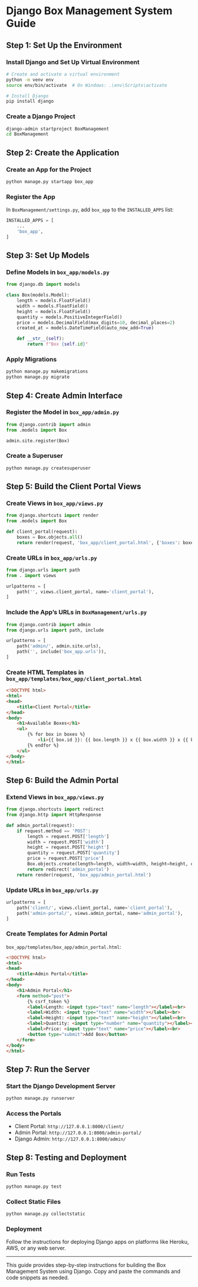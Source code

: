 
# Django Box Management System Guide

## Step 1: Set Up the Environment
### Install Django and Set Up Virtual Environment
```bash
# Create and activate a virtual environment
python -m venv env
source env/bin/activate  # On Windows: .\env\Scripts\activate

# Install Django
pip install django
```

### Create a Django Project
```bash
django-admin startproject BoxManagement
cd BoxManagement
```

## Step 2: Create the Application
### Create an App for the Project
```bash
python manage.py startapp box_app
```

### Register the App
In `BoxManagement/settings.py`, add `box_app` to the `INSTALLED_APPS` list:
```python
INSTALLED_APPS = [
    ...
    'box_app',
]
```

## Step 3: Set Up Models
### Define Models in `box_app/models.py`
```python
from django.db import models

class Box(models.Model):
    length = models.FloatField()
    width = models.FloatField()
    height = models.FloatField()
    quantity = models.PositiveIntegerField()
    price = models.DecimalField(max_digits=10, decimal_places=2)
    created_at = models.DateTimeField(auto_now_add=True)

    def __str__(self):
        return f"Box {self.id}"
```

### Apply Migrations
```bash
python manage.py makemigrations
python manage.py migrate
```

## Step 4: Create Admin Interface
### Register the Model in `box_app/admin.py`
```python
from django.contrib import admin
from .models import Box

admin.site.register(Box)
```

### Create a Superuser
```bash
python manage.py createsuperuser
```

## Step 5: Build the Client Portal Views
### Create Views in `box_app/views.py`
```python
from django.shortcuts import render
from .models import Box

def client_portal(request):
    boxes = Box.objects.all()
    return render(request, 'box_app/client_portal.html', {'boxes': boxes})
```

### Create URLs in `box_app/urls.py`
```python
from django.urls import path
from . import views

urlpatterns = [
    path('', views.client_portal, name='client_portal'),
]
```

### Include the App’s URLs in `BoxManagement/urls.py`
```python
from django.contrib import admin
from django.urls import path, include

urlpatterns = [
    path('admin/', admin.site.urls),
    path('', include('box_app.urls')),
]
```

### Create HTML Templates in `box_app/templates/box_app/client_portal.html`
```html
<!DOCTYPE html>
<html>
<head>
    <title>Client Portal</title>
</head>
<body>
    <h1>Available Boxes</h1>
    <ul>
        {% for box in boxes %}
            <li>{{ box.id }}: {{ box.length }} x {{ box.width }} x {{ box.height }} - Quantity: {{ box.quantity }} - Price: {{ box.price }}</li>
        {% endfor %}
    </ul>
</body>
</html>
```

## Step 6: Build the Admin Portal
### Extend Views in `box_app/views.py`
```python
from django.shortcuts import redirect
from django.http import HttpResponse

def admin_portal(request):
    if request.method == 'POST':
        length = request.POST['length']
        width = request.POST['width']
        height = request.POST['height']
        quantity = request.POST['quantity']
        price = request.POST['price']
        Box.objects.create(length=length, width=width, height=height, quantity=quantity, price=price)
        return redirect('admin_portal')
    return render(request, 'box_app/admin_portal.html')
```

### Update URLs in `box_app/urls.py`
```python
urlpatterns = [
    path('client/', views.client_portal, name='client_portal'),
    path('admin-portal/', views.admin_portal, name='admin_portal'),
]
```

### Create Templates for Admin Portal
`box_app/templates/box_app/admin_portal.html`:
```html
<!DOCTYPE html>
<html>
<head>
    <title>Admin Portal</title>
</head>
<body>
    <h1>Admin Portal</h1>
    <form method="post">
        {% csrf_token %}
        <label>Length: <input type="text" name="length"></label><br>
        <label>Width: <input type="text" name="width"></label><br>
        <label>Height: <input type="text" name="height"></label><br>
        <label>Quantity: <input type="number" name="quantity"></label><br>
        <label>Price: <input type="text" name="price"></label><br>
        <button type="submit">Add Box</button>
    </form>
</body>
</html>
```

## Step 7: Run the Server
### Start the Django Development Server
```bash
python manage.py runserver
```

### Access the Portals
- Client Portal: `http://127.0.0.1:8000/client/`
- Admin Portal: `http://127.0.0.1:8000/admin-portal/`
- Django Admin: `http://127.0.0.1:8000/admin/`

## Step 8: Testing and Deployment
### Run Tests
```bash
python manage.py test
```

### Collect Static Files
```bash
python manage.py collectstatic
```

### Deployment
Follow the instructions for deploying Django apps on platforms like Heroku, AWS, or any web server.

---

This guide provides step-by-step instructions for building the Box Management System using Django. Copy and paste the commands and code snippets as needed.
